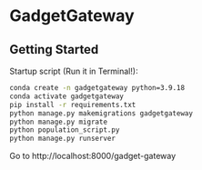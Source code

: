 # GadgetGateway

## Getting Started

Startup script (Run it in Terminal!):

```sh
conda create -n gadgetgateway python=3.9.18
conda activate gadgetgateway
pip install -r requirements.txt
python manage.py makemigrations gadgetgateway
python manage.py migrate
python population_script.py
python manage.py runserver
```

Go to http://localhost:8000/gadget-gateway
